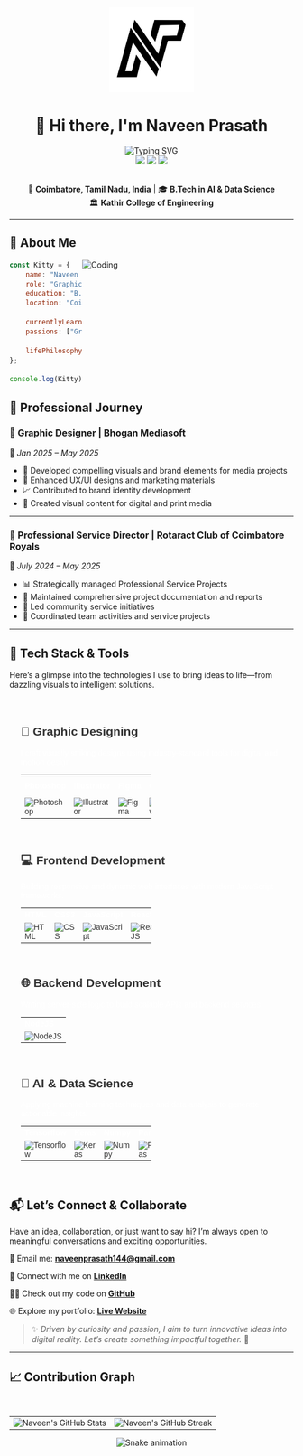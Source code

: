 <div align="center">
  <img height="150" src="./assets/Logo_Base.png" alt="Naveen Prasath Logo" />
</div>
<div align="center">

# 🚀 Hi there, **I'm Naveen Prasath** 

<img src="https://readme-typing-svg.herokuapp.com?font=Fira+Code&size=22&duration=3000&pause=1000&color=00D4FF&center=true&vCenter=true&width=600&lines=Graphic+Designer;Brand+Strategist+%7C+UI%2FUX+Designer;" alt="Typing SVG" />

<div>
  <img src="https://img.shields.io/badge/🎨_Graphic_Designer-FF6B6B?style=for-the-badge&logoColor=white" />
  <img src="https://img.shields.io/badge/🤖_UI%2FUX Designer-4ECDC4?style=for-the-badge&logoColor=white" />
  <img src="https://img.shields.io/badge/🎯_Brand_Strategist-45B7D1?style=for-the-badge&logoColor=white" />
</div>

<br/>

📍 **Coimbatore, Tamil Nadu, India** | 🎓 **B.Tech in AI & Data Science**  
🏛️ **Kathir College of Engineering**

---

</div>

## 🎯 **About Me**

<img align="right" alt="Coding" width="375" src="https://cdn.dribbble.com/users/1162077/screenshots/3848914/programmer.gif">

```javascript
const Kitty = {
    name: "Naveen Prasath P",
    role: "Graphic Designer, Brand Strategist, UI/UX Designer",
    education: "B.Tech in AI & Data Science",
    location: "Coimbatore, Tamil Nadu, India",
    
    currentlyLearning: ["Machine Learning", "Deep Learning", "UI/UX Design"],
    passions: ["Graphic Design", "Video Editing", "Logo Design", "AI/ML"],
    
    lifePhilosophy: "Reshaping human perception through innovative design ✨"
};

console.log(Kitty);
```
## 💼 **Professional Journey**

### 🎨 Graphic Designer | Bhogan Mediasoft  
📅 *Jan 2025 – May 2025*

- 🎯 Developed compelling visuals and brand elements for media projects  
- 🚀 Enhanced UX/UI designs and marketing materials  
- 📈 Contributed to brand identity development  
- 🎨 Created visual content for digital and print media  

---

### 🤝 Professional Service Director | Rotaract Club of Coimbatore Royals  
📅 *July 2024 – May 2025*

- 📊 Strategically managed Professional Service Projects  
- 📝 Maintained comprehensive project documentation and reports  
- 🎯 Led community service initiatives  
- 🤝 Coordinated team activities and service projects  

---

## 🚀 **Tech Stack & Tools**

Here’s a glimpse into the technologies I use to bring ideas to life—from dazzling visuals to intelligent solutions.

<div style="padding: 20px; font-family: Arial, sans-serif; color: #333;">

  <!-- 🎨 Graphic Designing -->
  <h2 style="color:fa0e8b;">🎨 Graphic Designing</h2>
  <p style="color:#FFFFFF;">I craft visually striking designs using industry-standard tools for digital and motion design.</p>
  <table style="width: 50%; table-layout: fixed;">
    <tr align="left" style="color: white;">
      <th>Photoshop</th>
      <th>Illustrator</th>
      <th>Figma</th>
      <th>Canva</th>
      <th>After Effects</th>
      <th>CapCut</th>
    </tr>
    <tr align="left">
      <td><img src="https://cdn.jsdelivr.net/gh/devicons/devicon/icons/photoshop/photoshop-plain.svg" title="Photoshop" alt="Photoshop" width="55" height="55"/></td>
      <td><img src="https://cdn.jsdelivr.net/gh/devicons/devicon/icons/illustrator/illustrator-plain.svg" title="Illustrator" alt="Illustrator" width="55" height="55"/></td>
      <td><img src="https://cdn.jsdelivr.net/gh/devicons/devicon/icons/figma/figma-original.svg" title="Figma" alt="Figma" width="55" height="55"/></td>
      <td><img src="https://cdn.jsdelivr.net/gh/devicons/devicon/icons/canva/canva-original.svg" title="Canva" alt="Canva" width="55" height="55"/></td>
      <td><img src="https://upload.wikimedia.org/wikipedia/commons/c/cb/Adobe_After_Effects_CC_icon.svg" title="After Effects" alt="After Effects" width="55" height="55"/></td>
      <td><img src="https://upload.wikimedia.org/wikipedia/en/a/a0/Capcut-logo.svg" title="CapCut" alt="CapCut" width="55" height="55"/></td>
    </tr>
  </table>

  <br/>

  <!-- 💻 Frontend Development -->
  <h2 style="color:fa0e8b;">💻 Frontend Development</h2>
  <p style="color:#FFFFFF;">Building responsive and dynamic web interfaces with modern JavaScript frameworks.</p>
  <table style="width: 50%; table-layout: fixed;">
    <tr align="left" style="color: white;">
      <th>HTML</th>
      <th>CSS3</th>
      <th>JavaScript</th>
      <th>ReactJS</th>
      <th>Canva</th>
    </tr>
    <tr align="left">
      <td><img src="https://cdn.jsdelivr.net/gh/devicons/devicon/icons/html5/html5-original.svg" title="HTML" alt="HTML" width="55" height="55"/></td>
      <td><img src="https://cdn.jsdelivr.net/gh/devicons/devicon/icons/css3/css3-original.svg" title="CSS" alt="CSS" width="55" height="55"/></td>
      <td><img src="https://cdn.jsdelivr.net/gh/devicons/devicon/icons/javascript/javascript-original.svg" title="JavaScript" alt="JavaScript" width="55" height="55"/></td>
      <td><img src="https://cdn.jsdelivr.net/gh/devicons/devicon/icons/react/react-original.svg" title="ReactJS" alt="ReactJS" width="55" height="55"/></td>
      <td><img src="https://cdn.jsdelivr.net/gh/devicons/devicon/icons/canva/canva-original.svg" title="Canva" alt="Canva" width="55" height="55"/></td>
    </tr>
  </table>

  <br/>

  <!-- 🌐 Backend Development -->
  <h2 style="color:fa0e8b;">🌐 Backend Development</h2>
  <p style="color:#FFFFFF;">Writing server-side logic to build scalable APIs and backend services.</p>
  <table style="width: 50%; table-layout: fixed;">
  <tr align="left" style="color: white;">
      <th>NodeJS</th>
    </tr>
    <tr align="left">
      <td><img src="https://cdn.jsdelivr.net/gh/devicons/devicon/icons/nodejs/nodejs-original.svg" title="NodeJS" alt="NodeJS" width="55" height="55"/></td>
    </tr>
  </table>

  <br/>

  <!-- 🧠 AI & Data Science -->
  <h2 style="color:fa0e8b;">🧠 AI & Data Science</h2>
  <p style="color:#FFFFFF;">Applying machine learning techniques and data analysis to generate actionable insights.</p>
  <table style="width: 50%; table-layout: auto;">
    <tr align="left" style="color: white;">
      <th>Tensorflow</th>
      <th>Keras</th>
      <th>Numpy</th>
      <th>Pandas</th>
      <th>Matplotlib</th>
      <th>MySQL</th>
    </tr>
    <tr align="left">
      <td><img src="https://cdn.jsdelivr.net/gh/devicons/devicon/icons/tensorflow/tensorflow-original.svg" title="Tensorflow" alt="Tensorflow" width="55" height="55"/></td>
      <td><img src="https://cdn.jsdelivr.net/gh/devicons/devicon/icons/keras/keras-original.svg" title="Keras" alt="Keras" width="55" height="55"/></td>
      <td><img src="https://cdn.jsdelivr.net/gh/devicons/devicon/icons/numpy/numpy-original.svg" title="Numpy" alt="Numpy" width="55" height="55"/></td>
      <td><img src="https://cdn.jsdelivr.net/gh/devicons/devicon/icons/pandas/pandas-original.svg" title="Pandas" alt="Pandas" width="55" height="55"/></td>
      <td><img src="https://cdn.jsdelivr.net/gh/devicons/devicon/icons/matplotlib/matplotlib-original.svg" title="Matplotlib" alt="Matplotlib" width="55" height="55"/></td>
      <td><img src="https://cdn.jsdelivr.net/gh/devicons/devicon/icons/mysql/mysql-original-wordmark.svg" title="MySQL" alt="MySQL" width="55" height="55"/></td>
    </tr>
  </table>

</div>

## 📬 Let’s Connect & Collaborate

Have an idea, collaboration, or just want to say hi? I’m always open to meaningful conversations and exciting opportunities.

📧 Email me: **naveenprasath144@gmail.com**

💼 Connect with me on [**LinkedIn**](https://www.linkedin.com/in/naveen-prasath144)

👨‍💻 Check out my code on [**GitHub**](https://github.com/NaveenKitty14)

🌐 Explore my portfolio: [**Live Website**](https://naveen-kitty-portfoliocom.vercel.app/)

> ✨ *Driven by curiosity and passion, I aim to turn innovative ideas into digital reality. Let’s create something impactful together.* 🚀

---

## 📈 Contribution Graph

<br/>

<div align="center">
  <table>
    <tr>
      <td style="border: none;" align="center">
        <img src="https://github-readme-stats.vercel.app/api?username=NaveenKitty14&show_icons=true&theme=github_dark" alt="Naveen's GitHub Stats" />
      </td>
      <td style="border: none;" align="center">
        <img src="https://github-readme-streak-stats.herokuapp.com?user=NaveenKitty14&theme=github-dark-blue&cache_bust=true" alt="Naveen's GitHub Streak" />
      </td>
    </tr>
  </table>
</div>

<div align="center">
  <img src="https://github.com/NaveenKitty14/NaveenKitty14/blob/output/github-contribution-grid-snake.svg" alt="Snake animation" />
</div>

